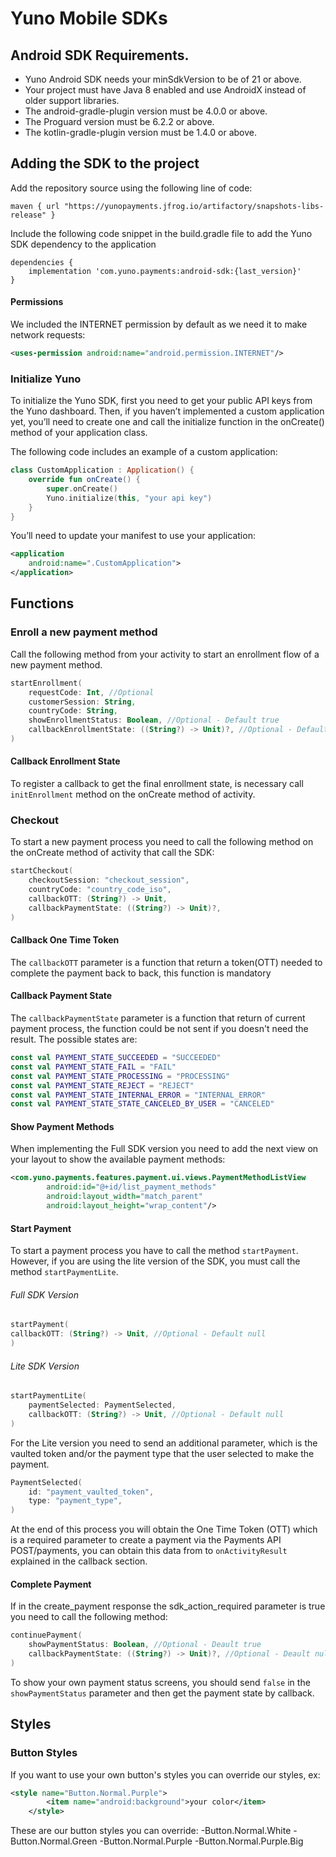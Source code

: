 
# Yuno Mobile SDKs
## Android SDK Requirements.

- Yuno Android SDK needs your minSdkVersion to be of 21 or above.
- Your project must have Java 8 enabled and use AndroidX instead of older support libraries.
- The android-gradle-plugin version must be 4.0.0 or above. 
- The Proguard version must be 6.2.2 or above. 
- The kotlin-gradle-plugin version must be 1.4.0 or above.

## Adding the SDK to the project
Add the repository source using the following line of code:

```Gradle
maven { url "https://yunopayments.jfrog.io/artifactory/snapshots-libs-release" }
```

Include the following code snippet in the build.gradle file to add the Yuno SDK dependency to the application

```Gradle 
dependencies {
    implementation 'com.yuno.payments:android-sdk:{last_version}'
}
```
#### Permissions
We included the INTERNET permission by default as we need it to make network requests:

```xml 
<uses-permission android:name="android.permission.INTERNET"/>
```

### Initialize Yuno
To initialize the Yuno SDK, first you need to get your public API keys from the Yuno dashboard. Then, if you haven’t implemented a custom application yet, you’ll need to create one and call the initialize function in the onCreate() method of your application class.

The following code includes an example of a custom application:

```kotlin 
class CustomApplication : Application() {
    override fun onCreate() {
        super.onCreate()
        Yuno.initialize(this, "your api key")
    }
}
```
You’ll need to update your manifest to use your application:
```XML 
<application
    android:name=".CustomApplication">
</application>
```

## Functions
### Enroll a new payment method
Call the following method from your activity to start an enrollment flow of a new payment method.
```Kotlin 
startEnrollment(
    requestCode: Int, //Optional
    customerSession: String,
    countryCode: String,
    showEnrollmentStatus: Boolean, //Optional - Default true
    callbackEnrollmentState: ((String?) -> Unit)?, //Optional - Default null | To register this callback is a must to call ```initEnrollment``` method on the onCreate method of activity.
)
```
#### Callback Enrollment State
To register a callback to get the final enrollment state, is necessary call ```initEnrollment``` method on the onCreate method of activity.

### Checkout
To start a new payment process you need to call the following method on the onCreate method of activity that call the SDK:

```Kotlin 
startCheckout(
    checkoutSession: "checkout_session",
    countryCode: "country_code_iso",
    callbackOTT: (String?) -> Unit,
    callbackPaymentState: ((String?) -> Unit)?,
)
```
#### Callback One Time Token
The ```callbackOTT``` parameter is a function that return a token(OTT) needed to complete the payment back to back, this function is mandatory

#### Callback Payment State
The ```callbackPaymentState``` parameter is a function that return of current payment process, the function could be not sent if you doesn't need the result. The possible states are:
```Kotlin 
const val PAYMENT_STATE_SUCCEEDED = "SUCCEEDED"
const val PAYMENT_STATE_FAIL = "FAIL"
const val PAYMENT_STATE_PROCESSING = "PROCESSING"
const val PAYMENT_STATE_REJECT = "REJECT"
const val PAYMENT_STATE_INTERNAL_ERROR = "INTERNAL_ERROR"
const val PAYMENT_STATE_STATE_CANCELED_BY_USER = "CANCELED"
```

#### Show Payment Methods
When implementing the Full  SDK version you need to add the next view on your layout to show the available payment methods:

```XML 
<com.yuno.payments.features.payment.ui.views.PaymentMethodListView
        android:id="@+id/list_payment_methods"
        android:layout_width="match_parent"
        android:layout_height="wrap_content"/>
```

#### Start Payment
To start a payment process you have to call the method `startPayment`. However,  if you are using the lite version of the SDK, you must call the method `startPaymentLite`.

###### Full SDK Version
```Kotlin 
startPayment(
callbackOTT: (String?) -> Unit, //Optional - Default null
)
```
###### Lite SDK Version
```Kotlin 
startPaymentLite(
    paymentSelected: PaymentSelected,
    callbackOTT: (String?) -> Unit, //Optional - Default null
)
```
For the Lite version you need to send an additional parameter,  which is the vaulted token and/or the payment type that the user selected to make the payment.

```Kotlin 
PaymentSelected(  
    id: "payment_vaulted_token",  
    type: "payment_type",  
)
```
At the end of this process you will obtain the One Time Token (OTT) which is a required parameter to create a payment via the Payments API POST/payments, you can obtain this data  from to `onActivityResult` explained in the callback section.

#### Complete Payment
If in the create_payment response the sdk_action_required parameter is true you need to call the following method:
```Kotlin 
continuePayment(
    showPaymentStatus: Boolean, //Optional - Deault true
    callbackPaymentState: ((String?) -> Unit)?, //Optional - Deault null
)
```
To show your own payment status screens, you should send `false` in the `showPaymentStatus` parameter and then get the payment state by callback.

## Styles
### Button Styles
If you want to use your own button's styles you can override our styles, ex:
```XML 
<style name="Button.Normal.Purple">
        <item name="android:background">your color</item>
    </style>
```

These are our button styles you can override:
-Button.Normal.White
-Button.Normal.Green
-Button.Normal.Purple
-Button.Normal.Purple.Big